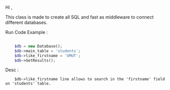 Hi , 

This class is made to create all SQL and fast as middleware to connect different databases.

Run Code Example : 

```php
	
	$db = new Database();
	$db->main_table = 'students';
	$db->like_firstname = 'UMUT';
	$db->GetResults();

```
Desc :

```
	$db->like_firstname line allows to search in the 'firstname' field on 'students' table.
```